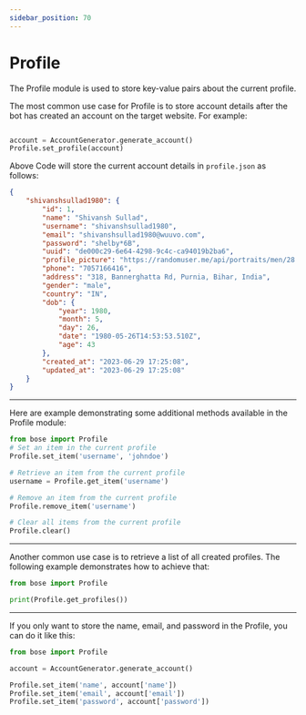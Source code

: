 ```yaml
---
sidebar_position: 70
---
```


# Profile

The Profile module is used to store key-value pairs about the current profile. 

The most common use case for Profile is to store account details after the bot has created an account on the target website. For example:

```python 

account = AccountGenerator.generate_account()
Profile.set_profile(account)

```

Above Code will store the current account details in `profile.json` as follows:

```json
{
    "shivanshsullad1980": {
        "id": 1,
        "name": "Shivansh Sullad",
        "username": "shivanshsullad1980",
        "email": "shivanshsullad1980@wuuvo.com",
        "password": "shelby*6B",
        "uuid": "de000c29-6e64-4298-9c4c-ca94019b2ba6",
        "profile_picture": "https://randomuser.me/api/portraits/men/28.jpg",
        "phone": "7057166416",
        "address": "318, Bannerghatta Rd, Purnia, Bihar, India",
        "gender": "male",
        "country": "IN",
        "dob": {
            "year": 1980,
            "month": 5,
            "day": 26,
            "date": "1980-05-26T14:53:53.510Z",
            "age": 43
        },
        "created_at": "2023-06-29 17:25:08",
        "updated_at": "2023-06-29 17:25:08"
    }
}
```

---

Here are example demonstrating some additional methods available in the Profile module:


```python
from bose import Profile
# Set an item in the current profile
Profile.set_item('username', 'johndoe')

# Retrieve an item from the current profile
username = Profile.get_item('username')

# Remove an item from the current profile
Profile.remove_item('username')

# Clear all items from the current profile
Profile.clear()
```

----

Another common use case is to retrieve a list of all created profiles. The following example demonstrates how to achieve that:

```python
from bose import Profile

print(Profile.get_profiles())
```

--- 

If you only want to store the name, email, and password in the Profile, you can do it like this:

```python
from bose import Profile

account = AccountGenerator.generate_account()

Profile.set_item('name', account['name'])
Profile.set_item('email', account['email'])
Profile.set_item('password', account['password'])
```
